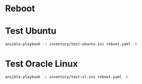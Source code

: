 # Reboot

# Test Ubuntu
```bash
ansible-playbook -i inventory/test-ubuntu.ini reboot.yaml -b
```

# Test Oracle Linux
```bash
ansible-playbook -i inventory/test-ol.ini reboot.yaml -b
```